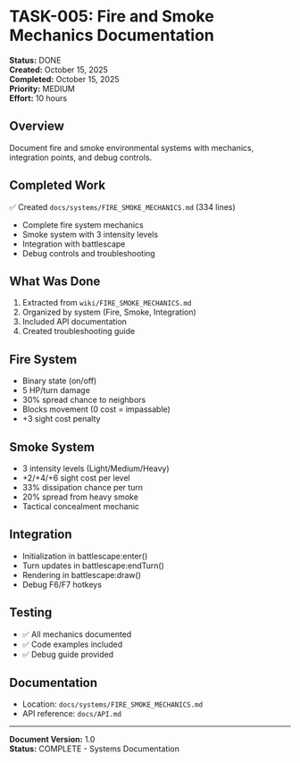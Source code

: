 # TASK-005: Fire and Smoke Mechanics Documentation

**Status:** DONE  
**Created:** October 15, 2025  
**Completed:** October 15, 2025  
**Priority:** MEDIUM  
**Effort:** 10 hours

## Overview

Document fire and smoke environmental systems with mechanics, integration points, and debug controls.

## Completed Work

✅ Created `docs/systems/FIRE_SMOKE_MECHANICS.md` (334 lines)
- Complete fire system mechanics
- Smoke system with 3 intensity levels
- Integration with battlescape
- Debug controls and troubleshooting

## What Was Done

1. Extracted from `wiki/FIRE_SMOKE_MECHANICS.md`
2. Organized by system (Fire, Smoke, Integration)
3. Included API documentation
4. Created troubleshooting guide

## Fire System

- Binary state (on/off)
- 5 HP/turn damage
- 30% spread chance to neighbors
- Blocks movement (0 cost = impassable)
- +3 sight cost penalty

## Smoke System

- 3 intensity levels (Light/Medium/Heavy)
- +2/+4/+6 sight cost per level
- 33% dissipation chance per turn
- 20% spread from heavy smoke
- Tactical concealment mechanic

## Integration

- Initialization in battlescape:enter()
- Turn updates in battlescape:endTurn()
- Rendering in battlescape:draw()
- Debug F6/F7 hotkeys

## Testing

- ✅ All mechanics documented
- ✅ Code examples included
- ✅ Debug guide provided

## Documentation

- Location: `docs/systems/FIRE_SMOKE_MECHANICS.md`
- API reference: `docs/API.md`

---

**Document Version:** 1.0  
**Status:** COMPLETE - Systems Documentation
